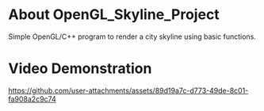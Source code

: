 # About OpenGL_Skyline_Project
Simple OpenGL/C++ program to render a city skyline using basic functions.

# Video Demonstration
https://github.com/user-attachments/assets/89d19a7c-d773-49de-8c01-fa908a2c9c74
